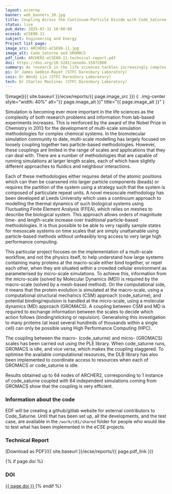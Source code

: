 ```yaml
---
layout: ecserep
banner: web_banners_10.jpg
title: Coupling Across the Continuum-Particle Divide with Code_Saturne and GROMACS
status: live
pub_date: 2025-07-31 10:00:00
ecseid: eCSE08-11
subject: Engineering and Energy
Project list page:
image_src: ARCHER2-eCSE08-11.jpg
image_alt: Code_Saturne and GROMACS
pdf_link: ARCHER2-eCSE08-11-technical-report.pdf
doi: https://doi.org/10.5281/zenodo.15972060
summary: As research in the life sciences tackles increasingly complex problems, simulation is becoming ever more important. Biomolecular simulation often involves multi-scale modelling, where different methodologies are used to carry out macro-scale and micro-scale simulations. These are then coupled so that information can be exchanged between the different scales. However, multi-scale modelling approaches have previously been limited in terms of the range of scales and applications that they can address. This eCSE project has enabled simulations of large complex biological systems in a way that was not previously possible, by coupling a continuum physics code (Code_Saturne-CDO), which simulates protein evolution at the macro-scale, with a particle-based physics code (GROMACS), which handles the potential binding / repulsion at the micro-scale. By coupling these two methods, information can be exchanged between the scales to decide which action (binding/sticking or repulsion) follows. Generalising this investigation to many proteins (at least several hundred thousand within a single cell) can only be achieved using High Performance Computing (HPC). Results show the coupling implemented in the project to be very efficient.
pi: Dr James Gebbie-Rayet (STFC Daresbury Laboratory)
cois: Dr Wendi Liu (STFC Daresbury Laboratory)
tech: Dr Charles Moulinec (STFC Daresbury Laboratory)
---
```




![image]({{ site.baseurl }}/ecse/reports/{{ page.image_src }})
{: .img-center style="width: 40%" alt="{{ page.image_alt }}" title="{{ page.image_alt }}" }


Simulation is becoming ever more important in the life sciences as the complexity of both research problems and information from lab-based experiments increases. This is reinforced by the award of the Nobel Prize in Chemistry in 2013 for the development of multi-scale simulation methodologies for complex chemical systems. In the biomolecular simulation community to date, multi-scale modelling has largely focused on loosely coupling together two particle-based methodologies. However, these couplings are limited in the range of scales and applications that they can deal with. There are a number of methodologies that are capable of running simulations at larger length scales, each of which have slightly different approaches to fluidics and neighbour interactions.
 
Each of these methodologies either requires detail of the atomic positions which can then be coarsened into larger particle components (beads) or requires the partition of the system using a strategy such that the system is composed of particulate repeat units. A novel mesoscale methodology has been developed at Leeds University which uses a continuum approach to modelling the thermal dynamics of such biological systems using Fluctuating Finite Element Analysis (FFEA), which relies on meshes to describe the biological system. This approach allows orders of magnitude time- and length-scale increase over traditional particle-based methodologies. It is thus possible to be able to very rapidly sample states for mesoscale systems on time scales that are simply unattainable using particle-based methods without unfeasibly long access to very large high performance computing.

This particular project focuses on the implementation of a multi-scale workflow, and not the physics itself, to help understand how large systems containing many proteins at the macro-scale either bind together, or repel each other, when they are situated within a crowded cellular environment as parameterised by micro-scale simulations. To achieve this, information from the micro-scale (solved by Molecular Dynamics (MD)) is required by the macro-scale (solved by a mesh-based method). On the computational side, it means that the protein evolution is simulated at the macro-scale, using a computational structural mechanics (CSM) approach (code_saturne), and potential binding/repulsion is handled at the micro-scale, using a molecular dynamics (MD) approach (GROMACS). A coupling between CSM and MD is required to exchange information between the scales to decide which action follows (binding/sticking or repulsion). Generalising this investigation to many proteins (at least several hundreds of thousands within a single cell) can only be possible using High Performance Computing (HPC).
 
The coupling between the macro- (code_saturne) and micro- (GROMACS) scales has been carried out using the PLE library. When code_saturne runs, GROMACS is idle, and vice versa, which makes the coupling staggered. To optimise the available computational resources, the DLB library has also been implemented to coordinate access to resources when each of GROMACS or code_saturne is idle. 
 
Results obtained up to 64 nodes of ARCHER2, corresponding to 1 instance of code_saturne coupled with 64 independent simulations coming from GROMACS show that the coupling is very efficient.


 
### Information about the code
 
EDF will be creating a github/gitlab website for external contributors to Code_Saturne. Until that has been set up, all the developments, and the test case, are available in the `/work/c01/shared` folder for people who would like to test what has been implemented in the eCSE projects.





### Technical Report

[Download as PDF]({{ site.baseurl }}/ecse/reports/{{ page.pdf_link }}) 


{% if page.doi  %}
### DOI
  <a href="https://doi.org/{{ page.doi }}">
     {{ page.doi }}
  </a>
{% endif %}